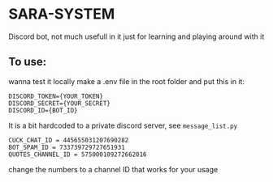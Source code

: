 # SARA-SYSTEM
Discord bot, not much usefull in it just for learning and playing around with it

## To use:
wanna test it locally make a .env file in the root folder
and put this in it:
```
DISCORD_TOKEN={YOUR_TOKEN}
DISCORD_SECRET={YOUR_SECRET}
DISCORD_ID={BOT_ID}
```

It is a bit hardcoded to a private discord server, see `message_list.py`
```
CUCK_CHAT_ID = 445655031207690282
BOT_SPAM_ID = 733739729727651931
QUOTES_CHANNEL_ID = 575000109272662016
```
change the numbers to a channel ID that works for your usage
